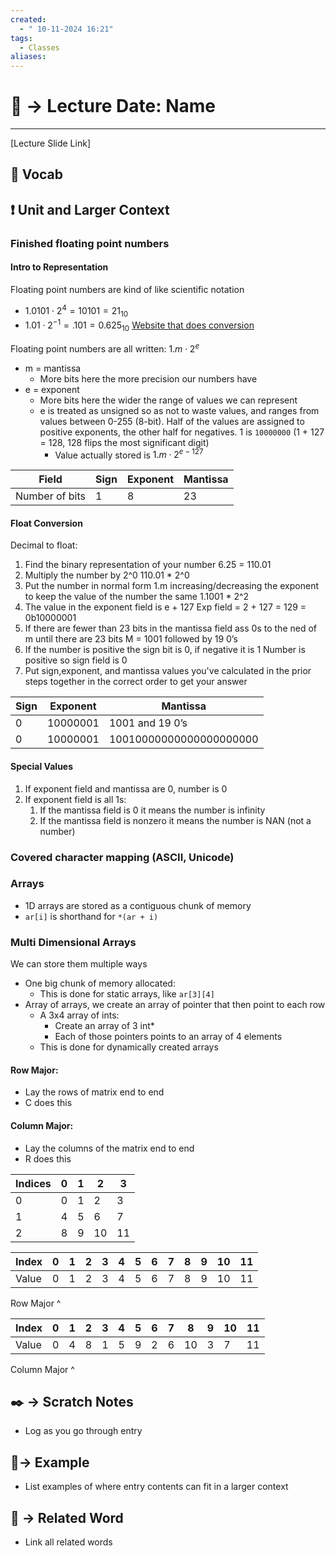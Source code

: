 ```yaml
---
created:
  - " 10-11-2024 16:21"
tags:
  - Classes
aliases:
---
```


# 📗 -> Lecture Date: Name
---
[Lecture Slide Link]

## 🎤 Vocab


## ❗ Unit and Larger Context
### Finished floating point numbers
#### Intro to Representation
Floating point numbers are kind of like scientific notation
- $1.0101\cdot 2^4 = 10101 = 21_{10}$
- $1.01\cdot 2^{-1} = .101 = 0.625_{10}$
[Website that does conversion](https://www.h-schmidt.net/FloatConverter/IEEE754.html)

Floating point numbers are all written: $1.m \cdot 2^e$
- m = mantissa
	- More bits here the more precision our numbers have
- e = exponent
	- More bits here the wider the range of values we can represent
	- e is treated as unsigned so as not to waste values, and ranges from values between 0-255 (8-bit). Half of the values are assigned to positive exponents, the other half for negatives. 1 is `10000000` (1 + 127 = 128, 128 flips the most significant digit)
		- Value actually stored is $1.m \cdot 2^{e-127}$

| Field          | Sign | Exponent | Mantissa |
| -------------- | ---- | -------- | -------- |
| Number of bits | 1    | 8        | 23       |




#### Float Conversion
Decimal to float:
1) Find the binary representation of your number
   6.25 = 110.01
2) Multiply the number by 2^0
	110.01 * 2^0
3) Put the number in normal form 1.m increasing/decreasing the exponent to keep the value of the number the same
   1.1001 * 2^2
4) The value in the exponent field is e + 127
	   Exp field = 2 + 127 = 129 = 0b10000001
1) If there are fewer than 23 bits in the mantissa field ass 0s to the ned of m until there are 23 bits
   M = 1001 followed by 19 0’s
6) If the number is positive the sign bit is 0, if negative it is 1
   Number is positive so sign field is 0
7) Put sign,exponent, and mantissa values you've calculated in the prior steps together in the correct order to get your answer

|Sign|Exponent|Mantissa|
|---|---|---|
|0|10000001|1001 and 19 0’s|
0|10000001|10010000000000000000000


#### Special Values
1) If exponent field and mantissa are 0, number is 0
2) If exponent field is all 1s:
	1) If the mantissa field is 0 it means the number is infinity
	2) If the mantissa field is nonzero it means the number is NAN (not a number)


### Covered character mapping (ASCII, Unicode)

### Arrays
- 1D arrays are stored as a contiguous chunk of memory
- `ar[i]` is shorthand for `*(ar + i)`
### Multi Dimensional Arrays
We can store them multiple ways
- One big chunk of memory allocated:
	- This is done for static arrays, like `ar[3][4]`
- Array of arrays, we create an array of pointer that then point to each row
	- A 3x4 array of ints:
		- Create an array of 3 int*
		- Each of those pointers points to an array of 4 elements
	- This is done for dynamically created arrays
#### Row Major: 
- Lay the rows of matrix end to end
- C does this
#### Column Major:
- Lay the columns of the matrix end to end
- R does this


| Indices | 0   | 1   | 2   | 3   |
| ------- | --- | --- | --- | --- |
| 0       | 0   | 1   | 2   | 3   |
| 1       | 4   | 5   | 6   | 7   |
| 2       | 8   | 9   | 10  | 11  |

| Index | 0   | 1   | 2   | 3   | 4   | 5   | 6   | 7   | 8   | 9   | 10  | 11  |
| ----- | --- | --- | --- | --- | --- | --- | --- | --- | --- | --- | --- | --- |
| Value | 0   | 1   | 2   | 3   | 4   | 5   | 6   | 7   | 8   | 9   | 10  | 11  |
Row Major ^

| Index | 0   | 1   | 2   | 3   | 4   | 5   | 6   | 7   | 8   | 9   | 10  | 11  |
| ----- | --- | --- | --- | --- | --- | --- | --- | --- | --- | --- | --- | --- |
| Value | 0   | 4   | 8   | 1   | 5   | 9   | 2   | 6   | 10  | 3   | 7   | 11  |
Column Major ^



## ✒️ -> Scratch Notes
- Log as you go through entry

## 🧪-> Example
- List examples of where entry contents can fit in a larger context

## 🔗 -> Related Word
- Link all related words

